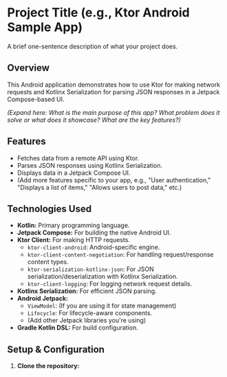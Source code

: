 # Project Title (e.g., Ktor Android Sample App)

A brief one-sentence description of what your project does.

## Overview

This Android application demonstrates how to use Ktor for making network requests and Kotlinx Serialization for parsing JSON responses in a Jetpack Compose-based UI.

*(Expand here: What is the main purpose of this app? What problem does it solve or what does it showcase? What are the key features?)*

## Features

*   Fetches data from a remote API using Ktor.
*   Parses JSON responses using Kotlinx Serialization.
*   Displays data in a Jetpack Compose UI.
*   (Add more features specific to your app, e.g., "User authentication," "Displays a list of items," "Allows users to post data," etc.)

## Technologies Used

*   **Kotlin:** Primary programming language.
*   **Jetpack Compose:** For building the native Android UI.
*   **Ktor Client:** For making HTTP requests.
    *   `ktor-client-android`: Android-specific engine.
    *   `ktor-client-content-negotiation`: For handling request/response content types.
    *   `ktor-serialization-kotlinx-json`: For JSON serialization/deserialization with Kotlinx Serialization.
    *   `ktor-client-logging`: For logging network request details.
*   **Kotlinx Serialization:** For efficient JSON parsing.
*   **Android Jetpack:**
    *   `ViewModel`: (If you are using it for state management)
    *   `Lifecycle`: For lifecycle-aware components.
    *   (Add other Jetpack libraries you're using)
*   **Gradle Kotlin DSL:** For build configuration.

## Setup & Configuration

1.  **Clone the repository:**
